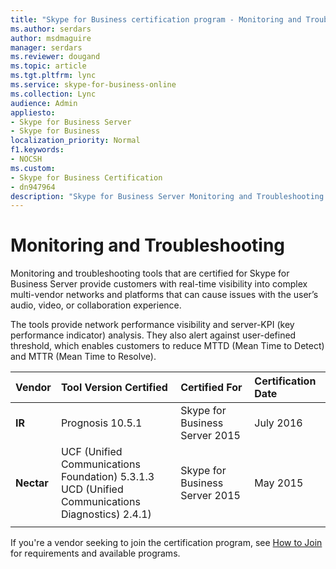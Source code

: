 ```yaml
---
title: "Skype for Business certification program - Monitoring and Troubleshooting"
ms.author: serdars
author: msdmaguire
manager: serdars
ms.reviewer: dougand
ms.topic: article
ms.tgt.pltfrm: lync
ms.service: skype-for-business-online
ms.collection: Lync
audience: Admin
appliesto:
- Skype for Business Server
- Skype for Business 
localization_priority: Normal
f1.keywords:
- NOCSH
ms.custom:
- Skype for Business Certification
- dn947964
description: "Skype for Business Server Monitoring and Troubleshooting tools provides real-time visibility into complex multi-vendor networks and platforms that can cause issues with the user’s audio, video, or collaboration experience."
---
```


# Monitoring and Troubleshooting
Monitoring and troubleshooting tools that are certified for Skype for Business Server provide customers with real-time visibility into complex multi-vendor networks and platforms that can cause issues with the user’s audio, video, or collaboration experience. 

The tools provide network performance visibility and server-KPI (key performance indicator) analysis. They also alert against user-defined threshold, which enables customers to reduce MTTD (Mean Time to Detect) and MTTR (Mean Time to Resolve).


|Vendor  |Tool Version Certified |Certified For |Certification Date  |
|:---  |:--- |:--- |:--- |
|**IR** |Prognosis 10.5.1 | Skype for Business Server 2015|July 2016|
|**Nectar**|UCF (Unified Communications Foundation) 5.3.1.3 <br>UCD (Unified Communications Diagnostics) 2.4.1)|Skype for Business Server 2015|May 2015 |
|     |         |         |         |


If you're a vendor seeking to join the certification program, see [How to Join](how-to-join.md) for requirements and available programs.

